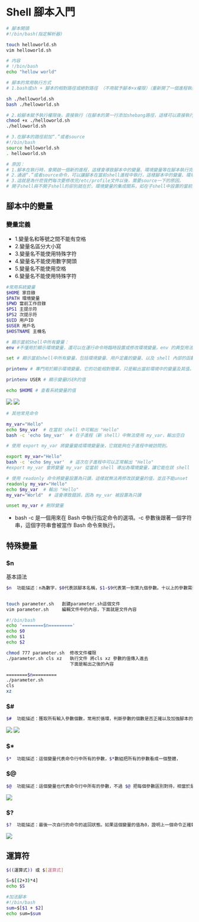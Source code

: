 # Shell 腳本入門

```bash
# 腳本開頭
#!/bin/bash(指定解析器)

touch helloworld.sh
vim helloworld.sh

# 内容
# !/bin/bash
echo "hellow world"
```

```bash
# 腳本的常用執行方式
# 1.bash或sh + 腳本的相對路徑或絕對路徑 （不用賦予腳本+x權限）（重新開了一個進程執行bash命令）

sh ./helloworld.sh
bash ./helloworld.sh

# 2.給腳本賦予執行權限後，直接執行（在腳本的第一行添加shebang路徑，這樣可以直接執行腳本，而不需要重新開啟進程）
chmod +x ./helloworld.sh
./helloworld.sh

# 3.在腳本的路徑前加“.”或者source
#!/bin/bash
source helloworld.sh
. helloworld.sh

# 原因：
# 1.腳本在執行時，會開啟一個新的進程，這樣會導致腳本中的變量、環境變量等在腳本執行完後失效。
# 2.通過“.”或者source命令，可以讓腳本在當前shell進程中執行，這樣腳本中的變量、環境變量等在腳本執行完後仍然有效。
# 3.這就是為什麽我們每次要修改完/etc/profile文件以後，需要source一下的原因。
# 開子shell與不開子shell的卻別就在於，環境變量的集成關系，如在子shell中設置的當前變量，父shell是不可見的。
```

## 腳本中的變量

### 變量定義

- 1.變量名和等號之間不能有空格
- 2.變量名區分大小寫
- 3.變量名不能使用特殊字符
- 4.變量名不能使用數字開頭
- 5.變量名不能使用空格
- 6.變量名不能使用特殊字符

```bash
#常用系統變量
$HOME 家目錄
$PATH 環境變量
$PWD 當前工作目錄
$PS1 主提示符
$PS2 次提示符
$UID 用戶ID
$USER 用戶名
$HOSTNAME 主機名

# 顯示當前Shell中所有變量：
env #不僅用於顯示環境變量，還可以在運行命令時臨時設置或修改環境變量。env 的典型用法是在不修改當前 shell 環境的情況下，以新的環境變量運行某個命令。

set # 顯示當前shell中所有變量，包括環境變量、用戶定義的變量、以及 shell 內部的函數

printenv # 專門用於顯示環境變量。它的功能相對簡單，只是輸出當前環境中的變量及其值。

printenv USER # 顯示變量USER的值

echo $HOME # 查看系統變量的值
```
![](./variable.png)
![](./variable1.png)
```bash
# 其他常見命令

my_var="Hello"
echo $my_var  # 在當前 shell 中可輸出 "Hello"
bash -c 'echo $my_var'  # 在子進程（新 shell）中無法使用 my_var，輸出空白

# 使用 export my_var 將變量變成環境變量後，它就能夠在子進程中被訪問到。

export my_var="Hello"
bash -c 'echo $my_var'  # 這次在子進程中可以正常輸出 "Hello"
#export my_var 會將變量 my_var 從當前 shell 導出為環境變量，讓它能在該 shell 的所有子進程中可用，如果不使用 export，該變量只在當前 shell 有效，無法在其他子進程中使用。

# 使用 readonly 命令將變量設置為只讀，這樣就無法再修改該變量的值，並且不能unset
readonly my_var="Hello"
echo $my_var  # 輸出 "Hello"
my_var="World"  # 這會導致錯誤，因為 my_var 被設置為只讀

unset my_var # 刪除變量
```
- bash -c 是一個用來在 Bash 中執行指定命令的選項。-c 參數後跟著一個字符串，這個字符串會被當作 Bash 命令來執行。

## 特殊變量
### $n
基本語法
```bash
$n  功能描述：n為數字，$0代表該腳本名稱，$1-$9代表第一到第九個參數。十以上的參數需要用大括號包含，比如 ${10}
```

```bash

touch parameter.sh   創建parameter.sh這個文件
vim parameter.sh     編輯文件中的內容，下面就是文件內容

#!/bin/bash
echo '========$n========='
echo $0
echo $1
echo $2

chmod 777 parameter.sh  修改文件權限
./parameter.sh cls xz   執行文件 將cls xz 參數的值傳入進去
                        下面是輸出之後的內容

========$n=========
./parameter.sh
cls
xz
```

### $#

```bash
$#  功能描述：獲取所有輸入參數個數，常用於循環，判斷參數的個數是否正確以及加強腳本的健壯性
```
![](./sp_var.png)
![](./sp_var1.png)

### $* 
```bash
$*  功能描述：這個變量代表命令行中所有的參數，$*數組把所有的參數看成一個整體，
```

### $@
```bash
$@  功能描述：這個變量也代表命令行中所有的參數，不過 $@ 把每個參數區別對待，相當於是所有參數組成的數組
```
![](./sp_var2.png)

### $?  
```bash
$?  功能描述：最後一次自行的命令的返回狀態。如果這個變量的值為0，證明上一個命令正確執行；如果這個變量的值為 非0 （具體是哪個數值，由命令自己來決定），則證明上一個命令執行不正確了
```
![](./sp_var3.png)

## 運算符

```bash
$((運算式)) 或 $[運算式]

S=$[(2+3)*4]
echo $S

#加法腳本
#!/bin/bash
sum=$[$1 + $2]
echo sum=$sum          
```





